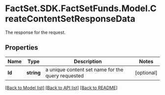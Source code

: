 # FactSet.SDK.FactSetFunds.Model.CreateContentSetResponseData
The response for the request.

## Properties

Name | Type | Description | Notes
------------ | ------------- | ------------- | -------------
**Id** | **string** | a unique content set name for the query requested | [optional] 

[[Back to Model list]](../README.md#documentation-for-models) [[Back to API list]](../README.md#documentation-for-api-endpoints) [[Back to README]](../README.md)

